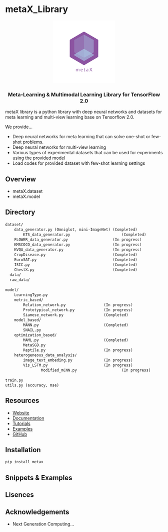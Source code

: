 # metaX_Library


<p align="center">
    <img src="https://raw.githubusercontent.com/DGU-AI-LAB/DGU-AI-LAB.github.io/master/images/logo_transparent.png" width="200"/>
</p>

<h3 align="center">
	<p>Meta-Learning & Multimodal Learning Library for TensorFlow 2.0
</h3>
</p>
metaX library is a python library with deep neural networks and datasets for meta learning and multi-view learning base on Tensorflow 2.0.

We provide...
- Deep neural networks for meta learning that can solve one-shot or few-shot problems.
- Deep neural networks for multi-view learning
- Various types of experimental datasets that can be used for experiments using the provided model 
- Load codes for provided dataset with few-shot learning settings

## Overview
- metaX.dataset
- metaX.model

## Directory
```
dataset/
	data_generator.py (Omniglot, mini-ImageNet) (Completed)
        KTS_data_generator.py                       (Completed)
	FLOWER_data_generator.py                    (In progress)
	KMSCOCO_data_generator.py                   (In progress)
	KVQA_data_generator.py                      (In progress)
	CropDisease.py                              (Completed)
	EuroSAT.py                                  (Completed)
	ISIC.py                                     (Completed)
 	ChestX.py                                   (Completed)
  data/
  raw_data/
  
model/
	LearningType.py 
	metric_based/
		Relation_network.py                 (In progress)
		Prototypical_network.py             (In progress)
		Siamese_network.py                  (Completed)
	model_based/
		MANN.py                             (Completed)
		SNAIL.py
	optimization_based/
		MAML.py                             (Completed)
		MetaSGD.py
		Reptile.py                          (In progress)
	heterogeneous_data_analysis/
		image_text_embeding.py              (In progress)
		Vis_LSTM.py                         (In progress)
                Modified_mCNN.py                    (In progress)
		
train.py
utils.py (accuracy, mse)
```

## Resources
- [Website](https://dgu-ai-lab.github.io/)
- [Documentation](https://dgu-ai-lab.github.io/)
- [Tutorials](https://dgu-ai-lab.github.io/)
- [Examples](https://dgu-ai-lab.github.io/)
- [GitHub](https://github.com/DGU-AI-LAB/metaX_dev)

## Installation
```bash
pip install metax
```

## Snippets & Examples

## Lisences

## Acknowledgements
- Next Generation Computing...

<p>
